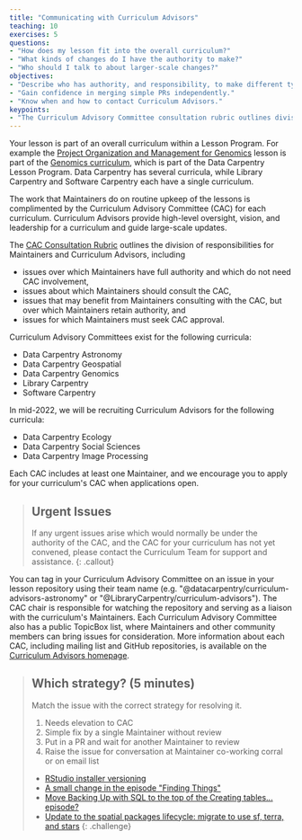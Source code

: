 ```yaml
---
title: "Communicating with Curriculum Advisors"
teaching: 10
exercises: 5
questions:
- "How does my lesson fit into the overall curriculum?"
- "What kinds of changes do I have the authority to make?"
- "Who should I talk to about larger-scale changes?"
objectives:
- "Describe who has authority, and responsibility, to make different types of decisions." 
- "Gain confidence in merging simple PRs independently." 
- "Know when and how to contact Curriculum Advisors."
keypoints:
- "The Curriculum Advisory Committee consultation rubric outlines division of responsibilities between Maintainers and Curriculum Advisors."
---
```


Your lesson is part of an overall curriculum within a Lesson Program. For example
the [Project Organization and Management for Genomics](https://datacarpentry.org/organization-genomics/) lesson
is part of the [Genomics curriculum](https://datacarpentry.org/genomics-workshop/), 
which is part of the Data Carpentry Lesson Program. Data Carpentry has several curricula, 
while Library Carpentry and Software Carpentry each have a single curriculum. 

The work that Maintainers do on routine upkeep of the lessons
is complimented by the Curriculum Advisory Committee (CAC) for 
each curriculum. Curriculum Advisors provide high-level oversight, vision, and leadership 
for a curriculum and guide large-scale updates.

The [CAC Consultation Rubric](https://docs.carpentries.org/topic_folders/lesson_development/cac-consult-rubric.html) outlines the division of
responsibilities for Maintainers and Curriculum Advisors, including
- issues over which Maintainers have full authority and which do not need CAC involvement,
- issues about which Maintainers should consult the CAC,
- issues that may benefit from Maintainers consulting with the CAC, but over which Maintainers retain authority, and 
- issues for which Maintainers must seek CAC approval.

Curriculum Advisory Committees exist for the following curricula: 
- Data Carpentry Astronomy
- Data Carpentry Geospatial
- Data Carpentry Genomics
- Library Carpentry
- Software Carpentry

In mid-2022, we will be recruiting Curriculum Advisors for the following curricula:
- Data Carpentry Ecology
- Data Carpentry Social Sciences
- Data Carpentry Image Processing

Each CAC includes at least one Maintainer, and we encourage you to apply for your curriculum's CAC when applications open.  

> ## Urgent Issues
> If any urgent issues arise which would normally be under the authority of the CAC,
> and the CAC for your curriculum has not yet convened, please contact
> the Curriculum Team for support and assistance. 
{: .callout}

You can tag in your Curriculum Advisory Committee on an issue in your lesson repository using their team name (e.g. "@datacarpentry/curriculum-advisors-astronomy" or "@LibraryCarpentry/curriculum-advisors"). The CAC chair is responsible for watching the
repository and serving as a liaison with the curriculum's Maintainers. 
Each Curriculum Advisory Committee also has a public TopicBox list, where
Maintainers and other community members can bring issues for consideration. More information about each CAC, including mailing list and GitHub repositories, is available on the [Curriculum Advisors homepage](https://carpentries.org/curriculum-advisors/). 

> ## Which strategy? (5 minutes)
> Match the issue with the correct strategy for resolving it. 
> 
> 1. Needs elevation to CAC
> 1. Simple fix by a single Maintainer without review
> 1. Put in a PR and wait for another Maintainer to review
> 1. Raise the issue for conversation at Maintainer co-working corral or on email list
> 
> - [RStudio installer versioning](https://github.com/datacarpentry/R-ecology-lesson/issues/791)
> - [A small change in the episode "Finding Things"](https://github.com/swcarpentry/shell-novice/issues/1294)
> - [Move Backing Up with SQL to the top of the Creating tables... episode?](https://github.com/LibraryCarpentry/lc-sql/issues/135)
> - [Update to the spatial packages lifecycle: migrate to use sf, terra, and stars](https://github.com/datacarpentry/r-raster-vector-geospatial/issues/363)
{: .challenge}
